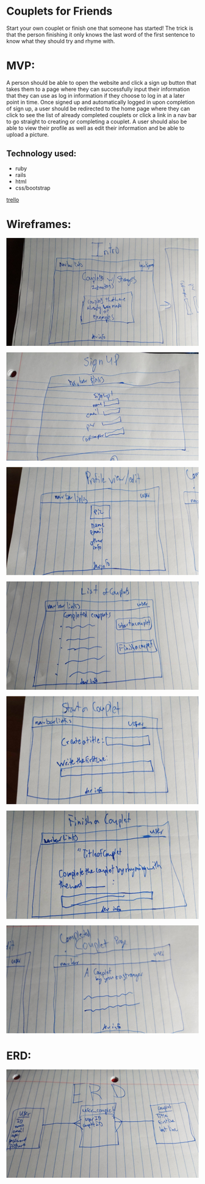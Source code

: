 # Couplets for Friends

Start your own couplet or finish one that someone has started! The trick is that the person finishing it only knows the last word of the first sentence to know what they should try and rhyme with.  

# MVP:

A person should be able to open the website and click a sign up button that takes them to a page where they can successfully input their information that they can use as log in information if they choose to log in at a later point in time.  Once signed up and automatically logged in upon completion of sign up, a user should be redirected to the home page where they can click to see the list of already completed couplets or click a link in a nav bar to go straight to creating or completing a couplet.  A user should also be able to view their profile as well as edit their information and be able to upload a picture.

## Technology used:
 - ruby
 - rails
 - html
 - css/bootstrap



[trello](https://trello.com/b/3JB6dJma/wdi-sm-43-project-1)

# Wireframes:

![Index](assets/Index.jpg)

![Signup](assets/Signup.jpg)

![Profile](assets/Profile.jpg)

![Couplet List](assets/List_couplets.jpg)

![Start a couplet](assets/Start_couplet.jpg)

![Complete a couplet](assets/Finish_couplet.jpg)

![Completed](assets/Completed_Couplet.jpg)

# ERD:

![ERD](assets/ERD.jpg)
